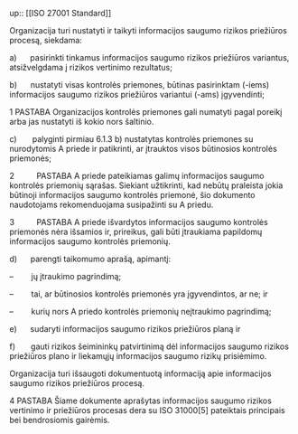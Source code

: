 up:: [[ISO 27001 Standard]]

Organizacija turi nustatyti ir taikyti informacijos saugumo rizikos priežiūros procesą, siekdama:

a)      pasirinkti tinkamus informacijos saugumo rizikos priežiūros variantus, atsižvelgdama į rizikos vertinimo rezultatus;

b)      nustatyti visas kontrolės priemones, būtinas pasirinktam (-iems) informacijos saugumo rizikos priežiūros variantui (-ams) įgyvendinti;

1 PASTABA Organizacijos kontrolės priemones gali numatyti pagal poreikį arba jas nustatyti iš kokio nors šaltinio.

c)       palyginti pirmiau 6.1.3 b) nustatytas kontrolės priemones su nurodytomis A priede ir patikrinti, ar įtrauktos visos būtinosios kontrolės priemonės;

2          PASTABA A priede pateikiamas galimų informacijos saugumo kontrolės priemonių sąrašas. Siekiant užtikrinti, kad nebūtų praleista jokia būtinoji informacijos saugumo kontrolės priemonė, šio dokumento naudotojams rekomenduojama susipažinti su A priedu.

3          PASTABA A priede išvardytos informacijos saugumo kontrolės priemonės nėra išsamios ir, prireikus, gali būti įtraukiama papildomų informacijos saugumo kontrolės priemonių.

d)      parengti taikomumo aprašą, apimantį:

–        jų įtraukimo pagrindimą;

–        tai, ar būtinosios kontrolės priemonės yra įgyvendintos, ar ne; ir

–        kurių nors A priedo kontrolės priemonių neįtraukimo pagrindimą;

e)      sudaryti informacijos saugumo rizikos priežiūros planą ir

f)       gauti rizikos šeimininkų patvirtinimą dėl informacijos saugumo rizikos priežiūros plano ir liekamųjų informacijos saugumo rizikų prisiėmimo.

Organizacija turi išsaugoti dokumentuotą informaciją apie informacijos saugumo rizikos priežiūros procesą.

4 PASTABA Šiame dokumente aprašytas informacijos saugumo rizikos vertinimo ir priežiūros procesas dera su ISO 31000[5] pateiktais principais bei bendrosiomis gairėmis.